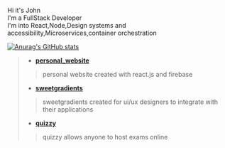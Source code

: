 Hi it's John<br>
I'm a FullStack Developer<br>
I'm into React,Node,Design systems and accessibility,Microservices,container orchestration<br>

[![Anurag's GitHub stats](https://github-readme-stats.vercel.app/api?username=johnbabu021&show_icons=true&title_color=00E6C7&bg_color=27292E&icon_color=00E6C7&text_color=FFFFFF)](https://github.com/anuraghazra/github-readme-stats)

> * **[personal_website](https://johnbabu.vercel.app)**<br>
   >>personal website created with react.js and firebase
> * **[sweetgradients](https://sweetgradients.vercel.app)**<br>
   >>sweetgradients created for ui/ux designers to integrate with their applications
> * **[quizzy](https://quizzy-flax.vercel.app)**
   >>quizzy allows anyone to host exams online
